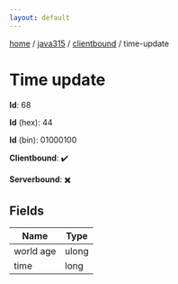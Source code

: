 ```yaml
---
layout: default
---
```


[home](/)  /  [java315](/protocol/java315)  /  [clientbound](/protocol/java315/clientbound)  /  time-update

# Time update

**Id**: 68

**Id** (hex): 44

**Id** (bin): 01000100

**Clientbound**: ✔️

**Serverbound**: ✖️

## Fields

Name | Type
---|---
world age | ulong
time | long

